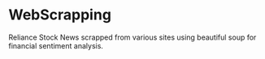 # WebScrapping
Reliance Stock News scrapped from various sites using beautiful soup for financial sentiment analysis.
